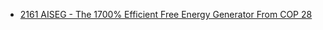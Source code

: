 - [2161 AISEG - The 1700% Efficient Free Energy Generator From COP 28](https://youtu.be/bNo_TYPK3nE)

